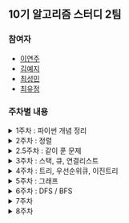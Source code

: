 ## 10기 알고리즘 스터디 2팀

### 참여자
- [이연주](https://github.com/430lyj)
- [김예지](https://github.com/ex-g)
- [최성민](https://github.com/miniveloper)
- [최유정](https://github.com/ChoiYoo)

### 주차별 내용

<details>
<summary>1주차 : 파이썬 개념 정리 </summary>
<div markdown="1">
  4/7
  <ul>
    <li><a href="https://www.acmicpc.net/problem/3460">이진수</a></li> 
    <li><a href="https://www.acmicpc.net/problem/2460">지능형 기차 2</a></li>
    <li><a href="https://www.acmicpc.net/problem/10870">피보나치 수 5</a> </li>
    <li><a href="https://www.acmicpc.net/problem/2309">일곱 난쟁이</a></li>
    <li><a href="https://www.acmicpc.net/problem/1292">쉽게 푸는 문제</a></li>
    <li><a href="https://www.acmicpc.net/problem/2581">소수</a></li>
    <li>같이 푼 문제 : <a href="https://www.acmicpc.net/problem/5430">골드 V</a></li>
  </ul>
</div>
</details>

<details>
<summary>2주차 : 정렬 </summary>
<div markdown="1">
  4/14
  <ul>
    <li><a href="https://solved.ac/search?query=%EC%95%8C%EA%B3%A0%EB%A6%AC%EC%A6%98%20%EC%88%98%EC%97%85">선택, 버블, 삽입, 병합, 퀵 정렬 문제 중 각 하나씩</a></li>
    <li>같이 푼 문제 : <a href="https://programmers.co.kr/learn/courses/30/lessons/42746">가장 큰 수</a></li>
  </ul>
</div>
</details>

<details>
<summary>2.5주차 : 같이 푼 문제 </summary>
<div markdown="1">
  4/28
  <ul>
    <li><a href="https://www.acmicpc.net/problem/15683">감시</a></li>
  </ul>
</div>
</details>

<details>
<summary>3주차 : 스택, 큐, 연결리스트 </summary>
<div markdown="1">
  5/5
  <ul>
    <li><a href="https://www.acmicpc.net/problem/17608">막대기</a></li> 
    <li><a href="https://www.acmicpc.net/problem/23253">자료구조는 정말 최고야</a></li>
    <li><a href="https://www.acmicpc.net/problem/2161">카드1</a> </li>
    <li><a href="https://www.acmicpc.net/problem/12034">김인천씨의 식료품가게 (Large)</a></li>
    <li><a href="https://www.acmicpc.net/problem/2605">줄 세우기</a></li>
    <li>같이 푼 문제 : <a href="https://www.acmicpc.net/problem/3015">오아시스 재결합</a></li>
  </ul>
</div>
</details>

<details>
<summary>4주차 : 트리, 우선순위큐, 이진트리</summary>
<div markdown="1">
  <ul>
    <li><a href="https://www.acmicpc.net/problem/11725">트리의 부모 찾기</a></li> 
    <li><a href="https://www.acmicpc.net/problem/14244">트리 만들기</a></li> 
    <li><a href="https://www.acmicpc.net/problem/1966">프린터 큐</a></li>
    <li><a href="https://www.acmicpc.net/problem/11286">절댓값 힙</a></li>
    <li><a href="https://www.acmicpc.net/problem/9934">완전이진트리</a></li>
    <li>같이 푼 문제 : <a href="https://www.acmicpc.net/problem/5639">완전 검색 트리</a></li>
  </ul>
  
</div>
</details>

<details>
<summary>5주차 : 그래프</summary>
<div markdown="1">
  <ul>
    <li><a href="https://www.acmicpc.net/problem/3182">한동이는 공부가 하기 싫어!</a></li> 
    <li><a href="https://www.acmicpc.net/problem/1260">DFS와 BFS</a></li> 
    <li><a href="https://www.acmicpc.net/problem/2644">촌수계산</a></li>
    <li><a href="https://www.acmicpc.net/problem/9372">상근이의 여행</a></li>
    <li>같이 푼 문제 : <a href="https://www.acmicpc.net/problem/11657">타임머신</a></li>
  </ul>
</div>
</details>

<details>
<summary>6주차 : DFS / BFS</summary>
<div markdown="1">
  <ul>
    <li><a href="https://programmers.co.kr/learn/courses/30/lessons/43165">타겟넘버</a></li> 
    <li><a href="https://www.acmicpc.net/problem/2583">영역 구하기</a></li> 
    <li><a href="https://www.acmicpc.net/problem/2178">미로 탐색</a></li>
    <li><a href="https://www.acmicpc.net/problem/2606">바이러스</a></li>
    <li>같이 푼 문제 : <a href="https://programmers.co.kr/learn/courses/30/lessons/43164">여행경로</a></li>
  </ul>
</div>
</details>

<details>
<summary>7주차</summary>
<div markdown="1">
  <ul>
  </ul>
</div>
</details>

<details>
<summary>8주차</summary>
<div markdown="1">
  <ul>
  </ul>
</div>
</details>
